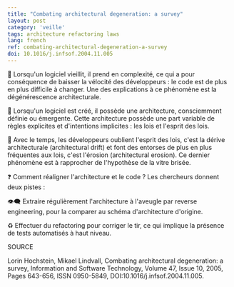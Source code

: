 ```yaml
---
title: "Combating architectural degeneration: a survey"
layout: post
category: 'veille'
tags: architecture refactoring laws
lang: french
ref: combating-architectural-degeneration-a-survey
doi: 10.1016/j.infsof.2004.11.005
---
```


💢 Lorsqu'un logiciel vieillit, il prend en complexité, ce qui a pour conséquence de baisser la vélocité des développeurs : le code est de plus en plus difficile à changer. Une des explications à ce phénomène est la dégénérescence architecturale.

📐 Lorsqu'un logiciel est créé, il possède une architecture, consciemment définie ou émergente. Cette architecture possède une part variable de règles explicites et d'intentions implicites : les lois et l'esprit des lois. 

💫 Avec le temps, les développeurs oublient l'esprit des lois, c'est la dérive architecturale (architectural drift) et font des entorses de plus en plus fréquentes aux lois, c'est l'érosion (architectural erosion). Ce dernier phénomène est à rapprocher de l'hypothèse de la vitre brisée.

❓ Comment réaligner l'architecture et le code ? Les chercheurs donnent deux pistes : 

👁️‍🗨️ Extraire régulièrement l'architecture à l'aveugle par reverse engineering, pour la comparer au schéma d'architecture d'origine.

♻️ Effectuer du refactoring pour corriger le tir, ce qui implique la présence de tests automatisés à haut niveau.

SOURCE

Lorin Hochstein, Mikael Lindvall, Combating architectural degeneration: a survey, Information and Software Technology, Volume 47, Issue 10, 2005, Pages 643-656, ISSN 0950-5849, DOI:10.1016/j.infsof.2004.11.005.
